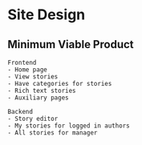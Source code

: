 # Site Design

## Minimum Viable Product

```
Frontend
- Home page
- View stories
- Have categories for stories
- Rich text stories
- Auxiliary pages

Backend
- Story editor
- My stories for logged in authors
- All stories for manager
```
